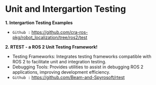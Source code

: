 # Unit and Intergartion Testing 

**1. Intergartion Testing Examples** 
* `Github :` https://github.com/cra-ros-pkg/robot_localization/tree/ros2/test


**2. RTEST - a ROS 2 Unit Testing Framework!**
* Testing Frameworks: Integrates testing frameworks compatible with ROS 2 to facilitate unit and integration testing.
* Debugging Tools: Provides utilities to assist in debugging ROS 2 applications, improving development efficiency.
* `Github :` https://github.com/Beam-and-Spyrosoft/rtest
